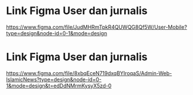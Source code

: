 # Link Figma User dan jurnalis

https://www.figma.com/file/JudMHRmTpkR4QUWQG8Qf5W/User-Mobile?type=design&node-id=0-1&mode=design


# Link Figma User dan jurnalis

https://www.figma.com/file/8xbqEceN719dxqBYIroqaS/Admin-Web-IslamicNews?type=design&node-id=0-1&mode=design&t=edDdNMrmKysyX5zd-0
